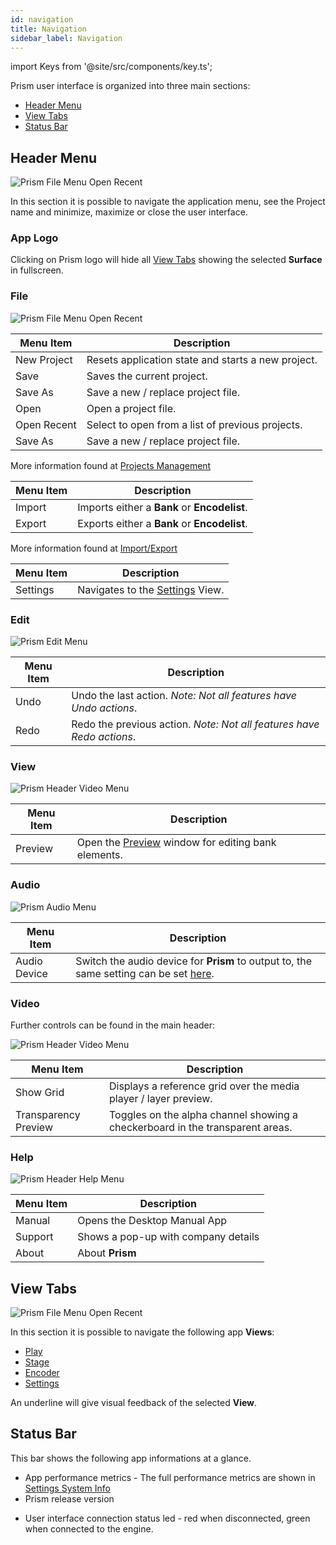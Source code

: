 ```yaml
---
id: navigation
title: Navigation
sidebar_label: Navigation
---
```


import Keys from '@site/src/components/key.ts';

Prism user interface is organized into three main sections:

- [Header Menu](./navigation#header-menu)
- [View Tabs](./navigation#view-tabs)
- [Status Bar](./navigation#status-bar)

## Header Menu
![Prism File Menu Open Recent](/prismdocs/images/navigation/prism-header-menu.png)

In this section it is possible to navigate the application menu, see the Project name and minimize, maximize or close the user interface.

### App Logo
Clicking on Prism logo will hide all [View Tabs](./navigation#view-tabs) showing the selected **Surface** in fullscreen.

### File

![Prism File Menu Open Recent](/prismdocs/images/navigation/header-file-recent.png)

|  Menu Item  |   Description   |
|-------------|-----------------|
| New Project |  Resets application state and starts a new project. |
| Save   | Saves the current project. |
| Save As | Save a new / replace project file. |
| Open | Open a project file. |
| Open Recent | Select to open from a list of previous projects. |
| Save As | Save a new / replace project file. |

More information found at [Projects Management](../quick-start/projects-management) 

|  Menu Item  |   Description   |
|-------------|-----------------|
| Import |  Imports either a **Bank** or **Encodelist**. |
| Export   | Exports either a **Bank** or **Encodelist**. |

More information found at [Import/Export](../quick-start/import-export)

|  Menu Item  |   Description   |
|-------------|-----------------|
| Settings |  Navigates to the [Settings](../settings) View.|

### Edit

![Prism Edit Menu](/prismdocs/images/navigation/header-edit.png)

|  Menu Item  |   Description   |
|-------------|-----------------|
|    Undo     |  Undo the last action. *Note: Not all features have Undo actions*. |
|    Redo   |  Redo the previous action. *Note: Not all features have Redo actions*. |

### View


![Prism Header Video Menu](/prismdocs/images/navigation/zero-prism-header-view.png)

|  Menu Item  |   Description   |
|-------------|-----------------|
| Preview | Open the [Preview](../play/banks#preview) window for editing bank elements.|


<!--
![Prism Header Video Menu](/prismdocs/images/navigation/zero-prism-header-view.png)

|  Menu Item  |   Description   |
|-------------|-----------------|
| Preview | Open the [Preview](../preview) window for editing bank elements.|
-->

<!--
![Prism Header Video Menu](/prismdocs/images/navigation/player-header-view.png)

|  Menu Item  |   Description   |
|-------------|-----------------|
| Enter Fullscreen  | Toggle fullscreen mode on to fill the video display also toggle by pressing <Keys.PrismKey>Fullscreen</Keys.PrismKey>. Fullscreen mode can be exited either by pressing <Keys.PrismKey>Minimise</Keys.PrismKey> at the top right of the screen or by using the <Keys.PrismKey>Esc</Keys.PrismKey> button on your keyboard.|
-->

### Audio

![Prism Audio Menu](/prismdocs/images/navigation/header-audio.png)

|  Menu Item   |   Description   |
|--------------|-----------------|
| Audio Device | Switch the audio device for **Prism** to output to, the same setting can be set [here](../settings/settings-general#audio). |

### Video

Further controls can be found in the main header:


![Prism Header Video Menu](/prismdocs/images/navigation/zero-prism-header-video.png)

|  Menu Item  |   Description   |
|-------------|-----------------|
| Show Grid   |   Displays a reference grid over the media player / layer preview. |
| Transparency Preview |  Toggles on the alpha channel showing a checkerboard in the transparent areas. |


<!--
![Prism Header Video Menu](/prismdocs/images/navigation/zero-prism-header-video.png)

|  Menu Item  |   Description   |
|-------------|-----------------|
| Show Grid   |   Displays a reference grid over the media player / layer preview. |
| Transparency Preview |  Toggles on the alpha channel showing a checkerboard in the transparent areas. |
-->

<!--
![Prism Header Video Menu](/prismdocs/images/navigation/player-header-video.png)

|  Menu Item  |   Description   |
|-------------|-----------------|
| Aspect Mode |  Changes the way the media fills the media player canvas. |
| Show Grid   | Displays a reference grid over the media player / layer preview. |
| Transparency Preview | Toggles on the alpha channel showing a checkerboard in the transparent areas. |
-->

### Help

![Prism Header Help Menu](/prismdocs/images/navigation/header-help.png)

| Menu Item | Description |
|-----------|-------------|
| Manual  | Opens the Desktop Manual App |
| Support | Shows a pop-up with company details |
| About   | About **Prism**

## View Tabs
![Prism File Menu Open Recent](/prismdocs/images/navigation/view-tabs.png)

In this section it is possible to navigate the following app **Views**:


- [Play](../play)
- [Stage](../stage)
- [Encoder](../encoder)
- [Settings](../settings)


<!--
- [Play](../play)
- [Stage](../stage)
- [Encoder](../encoder)
- [Settings](../settings)
-->

<!--
- [Play](../play)
- [Encoder](../encoder)
- [Settings](../settings)
-->

An underline will give visual feedback of the selected **View**.

## Status Bar

This bar shows the following app informations at a glance.

<!-- ![Prism Status Bar Left](/prismdocs/images/navigation/status-bar-left.png) -->

- App performance metrics - The full performance metrics are shown in [Settings System Info](../settings/settings-system-info)
- Prism release version

<!-- ![Prism Status Bar Right](/prismdocs/images/navigation/prism-status-bar-right.png) -->
- User interface connection status led - red when disconnected, green when connected to the engine.